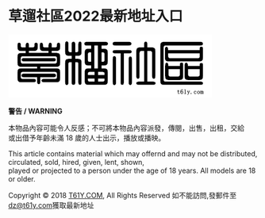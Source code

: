 # 草遛社區2022最新地址入口
![](index.gif)

**警告 / WARNING**  
  
本物品內容可能令人反感；不可將本物品內容派發，傳閱，出售，出租，交給  
或出借予年齡未滿 18 歲的人士出示，播放或播映。  
  
This article contains material which may offernd and may not be distributed, circulated, sold, hired, given, lent, shown,  
played or projected to a person under the age of 18 years. All models are 18 or older.  

  



  

Copyright © 2018 [T61Y.COM](https://t61y.com/), All Rights Reserved 如不能訪問,發郵件至[dz@t61y.com](mailto:dz@t61y.com)獲取最新地址
